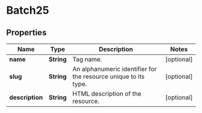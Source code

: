 

# Batch25


## Properties

Name | Type | Description | Notes
------------ | ------------- | ------------- | -------------
**name** | **String** | Tag name. |  [optional]
**slug** | **String** | An alphanumeric identifier for the resource unique to its type. |  [optional]
**description** | **String** | HTML description of the resource. |  [optional]



